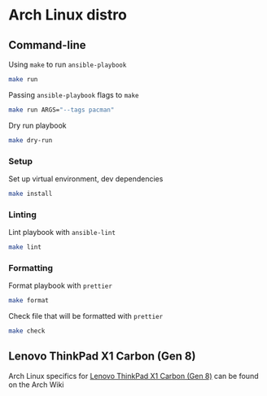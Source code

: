 # Arch Linux distro

## Command-line

Using `make` to run `ansible-playbook`

```bash
make run
```

Passing `ansible-playbook` flags to `make`

```bash
make run ARGS="--tags pacman"
```

Dry run playbook

```bash
make dry-run
```

### Setup

Set up virtual environment, dev dependencies

```bash
make install
```

### Linting

Lint playbook with `ansible-lint`

```bash
make lint
```

### Formatting

Format playbook with `prettier`

```bash
make format
```

Check file that will be formatted with `prettier`

```bash
make check
```

## Lenovo ThinkPad X1 Carbon (Gen 8)

Arch Linux specifics for [Lenovo ThinkPad X1 Carbon (Gen 8)](<https://wiki.archlinux.org/title/Lenovo_ThinkPad_X1_Carbon_(Gen_8)>) can be found on the Arch Wiki
